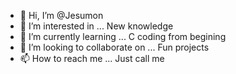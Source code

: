 - 👋 Hi, I’m @Jesumon 
- 👀 I’m interested in ... New knowledge
- 🌱 I’m currently learning ... C coding from begining
- 💞️ I’m looking to collaborate on ... Fun projects
- 📫 How to reach me ... Just call me

<!---
Jesumon/Jesumon is a ✨ special ✨ repository because its `README.md` (this file) appears on your GitHub profile.
You can click the Preview link to take a look at your changes.
--->
